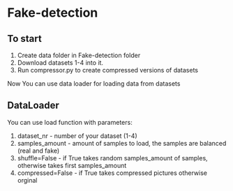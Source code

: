 # Fake-detection
## To start  
1. Create data folder in Fake-detection folder
2. Download datasets 1-4 into it. 
3. Run compressor.py to create compressed versions of datasets  

Now You can use data loader for loading data from datasets  
## DataLoader
You can use load function with parameters:  
1. dataset_nr - number of your dataset (1-4)
2. samples_amount - amount of samples to load, the samples are balanced (real and fake)
3. shuffle=False - if True takes random samples_amount of samples, otherwise takes first samples_amount
4. compressed=False - if True takes compressed pictures otherwise orginal 
